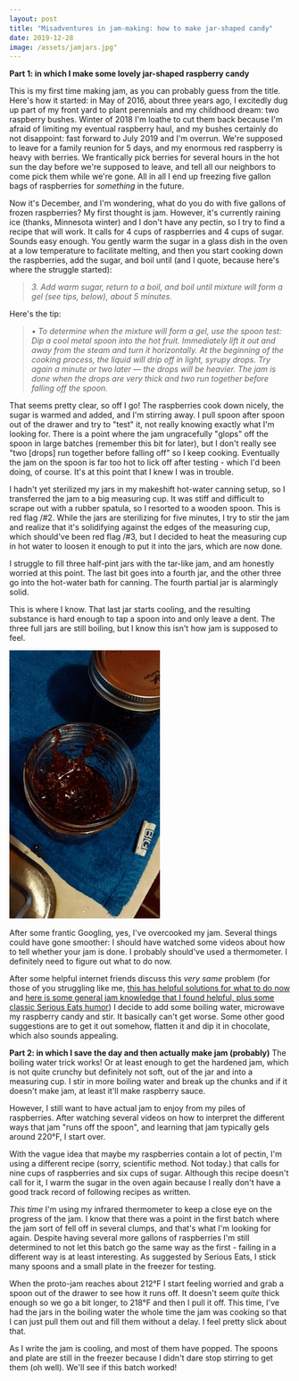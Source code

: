 ```yaml
---
layout: post
title: "Misadventures in jam-making: how to make jar-shaped candy"
date: 2019-12-28
image: /assets/jamjars.jpg"
---
```


**Part 1: in which I make some lovely jar-shaped raspberry candy**

This is my first time making jam, as you can probably guess from the title. Here's how it started: in May of 2016, about three years ago, I excitedly dug up part of my front yard to plant perennials and my childhood dream: two raspberry bushes. Winter of 2018 I'm loathe to cut them back because I'm afraid of limiting my eventual raspberry haul, and my bushes certainly do not disappoint: fast forward to July 2019 and I'm overrun. We're supposed to leave for a family reunion for 5 days, and my enormous red raspberry is heavy with berries. We frantically pick berries for several hours in the hot sun the day before we're supposed to leave, and tell all our neighbors to come pick them while we're gone. All in all I end up freezing five gallon bags of raspberries for _something_ in the future.

Now it's December, and I'm wondering, what do you do with five gallons of frozen raspberries? My first thought is jam. However, it's currently raining ice (thanks, Minnesota winter) and I don't have any pectin, so I try to find a recipe that will work. It calls for 4 cups of raspberries and 4 cups of sugar. Sounds easy enough. You gently warm the sugar in a glass dish in the oven at a low temperature to facilitate melting, and then you start cooking down the raspberries, add the sugar, and boil until (and I quote, because here's where the struggle started):

> _3. Add warm sugar, return to a boil, and boil until mixture will form a gel (see tips, below), about 5 minutes._

Here's the tip:

> _• To determine when the mixture will form a gel, use the spoon test: Dip a cool metal spoon into the hot fruit. Immediately lift it out and away from the steam and turn it horizontally. At the beginning of the cooking process, the liquid will drip off in light, syrupy drops. Try again a minute or two later — the drops will be heavier. The jam is done when the drops are very thick and two run together before falling off the spoon._

That seems pretty clear, so off I go! The raspberries cook down nicely, the sugar is warmed and added, and I'm stirring away. I pull spoon after spoon out of the drawer and try to "test" it, not really knowing exactly what I'm looking for. There is a point where the jam ungracefully "glops" off the spoon in large batches (remember this bit for later), but I don't really see "two [drops] run together before falling off" so I keep cooking. Eventually the jam on the spoon is far too hot to lick off after testing - which I'd been doing, of course. It's at this point that I knew I was in trouble.

I hadn't yet sterilized my jars in my makeshift hot-water canning setup, so I transferred the jam to a big measuring cup. It was stiff and difficult to scrape out with a rubber spatula, so I resorted to a wooden spoon. This is red flag /#2. While the jars are sterilizing for five minutes, I try to stir the jam and realize that it's solidifying against the edges of the measuring cup, which should've been red flag /#3, but I decided to heat the measuring cup in hot water to loosen it enough to put it into the jars, which are now done.

I struggle to fill three half-pint jars with the tar-like jam, and am honestly worried at this point. The last bit goes into a fourth jar, and the other three go into the hot-water bath for canning. The fourth partial jar is alarmingly solid.

This is where I know. That last jar starts cooling, and the resulting substance is hard enough to tap a spoon into and only leave a dent. The three full jars are still boiling, but I know this isn't how jam is supposed to feel.

<img src="/assets/raspberrycandy.gif">

After some frantic Googling, yes, I've overcooked my jam. Several things could have gone smoother: I should have watched some videos about how to tell whether your jam is done. I probably should've used a thermometer. I definitely need to figure out what to do now.

After some helpful internet friends discuss this _very same_ problem (for those of you struggling like me, [this has helpful solutions for what to do now](https://www.houzz.com/discussions/1956773/what-to-do-with-overdone-jam) and [here is some general jam knowledge that I found helpful, plus some classic Serious Eats humor](https://www.seriouseats.com/2014/08/jam-making-101-pectin-sugar-gel-point.html)) I decide to add some boiling water, microwave my raspberry candy and stir. It basically can't get worse. Some other good suggestions are to get it out somehow, flatten it and dip it in chocolate, which also sounds appealing.

**Part 2: in which I save the day and then actually make jam (probably)**
The boiling water trick works! Or at least enough to get the hardened jam, which is not quite crunchy but definitely not soft, out of the jar and into a measuring cup. I stir in more boiling water and break up the chunks and if it doesn't make jam, at least it'll make raspberry sauce.

However, I still want to have actual jam to enjoy from my piles of raspberries. After watching several videos on how to interpret the different ways that jam "runs off the spoon", and learning that jam typically gels around 220°F, I start over.

With the vague idea that maybe my raspberries contain a lot of pectin, I'm using a different recipe (sorry, scientific method. Not today.) that calls for nine cups of raspberries and six cups of sugar. Although this recipe doesn't call for it, I warm the sugar in the oven again because I really don't have a good track record of following recipes as written.

_This time_ I'm using my infrared thermometer to keep a close eye on the progress of the jam. I know that there was a point in the first batch where the jam sort of fell off in several clumps, and that's what I'm looking for again. Despite having several more gallons of raspberries I'm still determined to not let this batch go the same way as the first - failing in a different way is at least interesting. As suggested by Serious Eats, I stick many spoons and a small plate in the freezer for testing.

When the proto-jam reaches about 212°F I start feeling worried and grab a spoon out of the drawer to see how it runs off. It doesn't seem _quite_ thick enough so we go a bit longer, to 218°F and then I pull it off. This time, I've had the jars in the boiling water the whole time the jam was cooking so that I can just pull them out and fill them without a delay. I feel pretty slick about that.

As I write the jam is cooling, and most of them have popped. The spoons and plate are still in the freezer because I didn't dare stop stirring to get them (oh well). We'll see if this batch worked!
